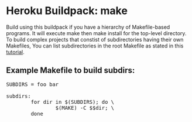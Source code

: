 # Heroku Buildpack: make

Build using this buildpack if you have a hierarchy of Makefile-based programs. 
It will execute make then make install for the top-level directory.
To build complex projects that constist of subdirectories having their own Makefiles,
You can list subdirectories in the root Makefile as stated in this [tutorial](https://www.gnu.org/software/make/manual/html_node/Phony-Targets.html).

## Example Makefile to build subdirs:

<pre>
SUBDIRS = foo bar

subdirs:
        for dir in $(SUBDIRS); do \
                $(MAKE) -C $$dir; \
        done
</pre>

